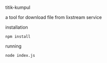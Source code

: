 titik-kumpul

a tool for download file from lixstream service

installation

```
npm install
```

running

```
node index.js
```
